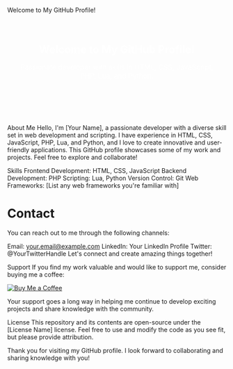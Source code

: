 <style>        /* Style for the banner container */
        .banner {
            background-image: url('your-image-url-here.jpg');
            background-size: cover;
            height: 200px; /* Adjust the height as needed */
            text-align: center;
            color: #fff;
            padding: 20px;
        }

        /* Style for text within the banner */
        .banner h1 {
            font-size: 24px;
            margin-bottom: 10px;
        }

        .banner p {
            font-size: 16px;
        }</style>
Welcome to My GitHub Profile!
    <div class="banner">
        <h1>Welcome to My GitHub Profile!</h1>
        <p>Passionate developer with skills in HTML, CSS, JavaScript, PHP, Lua, and Python.</p>
    </div>
About Me
Hello, I'm [Your Name], a passionate developer with a diverse skill set in web development and scripting. I have experience in HTML, CSS, JavaScript, PHP, Lua, and Python, and I love to create innovative and user-friendly applications. This GitHub profile showcases some of my work and projects. Feel free to explore and collaborate!

Skills
Frontend Development: HTML, CSS, JavaScript
Backend Development: PHP
Scripting: Lua, Python
Version Control: Git
Web Frameworks: [List any web frameworks you're familiar with]

<h1>Contact</h1>
You can reach out to me through the following channels:

Email: your.email@example.com
LinkedIn: Your LinkedIn Profile
Twitter: @YourTwitterHandle
Let's connect and create amazing things together!

Support
If you find my work valuable and would like to support me, consider buying me a coffee:

<p><a href="https://www.buymeacoffee.com/immayr" target="_new"><img src="https://buymeacoffee.com/assets/img/custom_images/black_img.png" alt="Buy Me a Coffee"></a></p>
Your support goes a long way in helping me continue to develop exciting projects and share knowledge with the community.

License
This repository and its contents are open-source under the [License Name] license. Feel free to use and modify the code as you see fit, but please provide attribution.

Thank you for visiting my GitHub profile. I look forward to collaborating and sharing knowledge with you!
